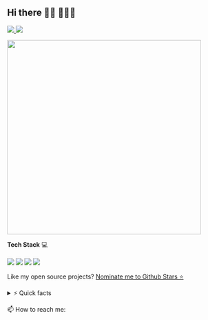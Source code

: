 <h2>
  Hi there 👋🏽 👨🏽‍💻
</h2>

<p>
  
  <a href="https://www.linkedin.com/in/abubakardiallo/">
    <img src="https://img.shields.io/badge/linkedin-%230077B5.svg?&style=for-the-badge&logo=linkedin&logoColor=white" />
  </a>
  
  <a href="https://hackernoon.com/u/abubakar-diallo">
    <img src="https://img.shields.io/badge/Medium-12100E?style=for-the-badge&logo=medium&logoColor=white" />
  </a>
  
</p>

<p>
  <a href="#"><img src="https://github-readme-stats.vercel.app/api?username=abruzy&show_icons=true&count_private=true&theme=tokyonight" width="450"></a>
</p>

<p>
  <b>Tech Stack</b>&nbsp;💻<br/><br/>
  <img src="https://img.shields.io/badge/JavaScript-323330?style=for-the-badge&logo=javascript&logoColor=F7DF1E" />
  <img src="https://img.shields.io/badge/Ruby-CC342D?style=for-the-badge&logo=ruby&logoColor=white" />
  <img src="https://img.shields.io/badge/Ruby_on_Rails-CC0000?style=for-the-badge&logo=ruby-on-rails&logoColor=white" />
  <img src="https://img.shields.io/badge/PostgreSQL-316192?style=for-the-badge&logo=postgresql&logoColor=white" />
</p>

<p>
  Like my open source projects? <a href='https://stars.github.com/nominate/'>Nominate me to Github Stars ⭐</a>
</p>

<details>
  <summary>⚡ Quick facts</summary>
  
  
- 🌱 
- 🔀 
- 🔭 
- 💬 

</details>


<p>
  📫 How to reach me: <a href='mailto:dialloabubakar5861@gmail.com'></a>
</p>
